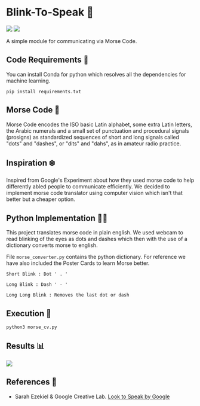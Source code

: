 # Blink-To-Speak 🦮

[![](https://img.shields.io/github/license/sourcerer-io/hall-of-fame.svg?colorB=ff0000)](https://github.com/akshaybahadur21/Autopilot/blob/master/LICENSE.txt)  [![](https://img.shields.io/badge/Akshay-Bahadur-brightgreen.svg?colorB=ff0000)](https://akshaybahadur.com)

A simple module for communicating via Morse Code.

## Code Requirements 🦄
You can install Conda for python which resolves all the dependencies for machine learning.

`pip install requirements.txt`

## Morse Code 📇

Morse Code encodes the ISO basic Latin alphabet, some extra Latin letters, the Arabic numerals and a small set of punctuation and procedural signals (prosigns) as standardized sequences of short and long signals called "dots" and "dashes", or "dits" and "dahs", as in amateur radio practice.

## Inspiration ❄️

Inspired from Google's Experiment about how they used morse code to help differently abled people to communicate efficiently. We decided to implement morse code translator using computer vision which isn't that better but a cheaper option. 

## Python  Implementation 👨‍🔬

This project translates morse code in plain english. We used webcam to read blinking of the eyes as dots and dashes which then with the use of a dictionary converts morse to english.

File `morse_converter.py` contains the python dictionary. For reference we have also included the Poster Cards to learn Morse better.

`Short Blink : Dot ' . '`

`Long Blink : Dash ' - '`

`Long Long Blink : Removes the last dot or dash`


## Execution 🐉

```
python3 morse_cv.py
```

## Results 📊

<img src="https://github.com/akshaybahadur21/BLOB/blob/master/final.gif">

## References 🔱
 
 -  Sarah Ezekiel & Google Creative Lab. [Look to Speak by Google](https://blog.google/outreach-initiatives/accessibility/look-to-speak/)

